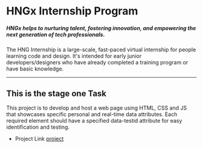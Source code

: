 # HNGx Internship Program


##### HNGx helps to nurturing talent, fostering innovation, and empowering the next generation of tech professionals.

<p>The HNG Internship is a large-scale, fast-paced virtual internship for people learning code and design. It's intended for early junior developers/designers who have already completed a training program or have basic knowledge. </p>


---

## This is the stage one Task

<p> This project is to develop and host a web page using HTML, CSS and JS that showcases specific personal and real-time data attributes. Each required element should have a specified data-testid attribute for easy identification and testing. </p>


- Project Link [project](URL)


